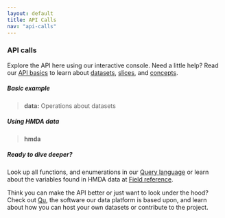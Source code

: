 ```yaml
---
layout: default
title: API Calls
nav: "api-calls"
---
```


### API calls

Explore the API here using our interactive console. Need a little help? Read our [API basics]() to learn about [datasets](), [slices](), and [concepts](). 

##### Basic example

>**data:** Operations about datasets

##### Using HMDA data

> **hmda**

##### Ready to dive deeper? 

Look up all functions, and enumerations in our [Query language]() or 
learn about the variables found in HMDA data at [Field reference](). 

Think you can make the API better or just want to look under the hood? Check out [Qu](http://cfpg.github.io/qu), the software our data platform is based upon, and learn about how you can host your own datasets or contribute to the project.
